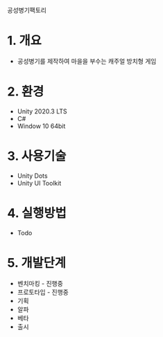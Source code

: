 공성병기팩토리
# 1. 개요
+ 공성병기를 제작하여 마을을 부수는 캐주얼 방치형 게임
# 2. 환경
+ Unity 2020.3 LTS
+ C#
+ Window 10 64bit
# 3. 사용기술
+ Unity Dots
+ Unity UI Toolkit
# 4. 실행방법
+ Todo
# 5. 개발단계
+ 벤치마킹 - 진행중
+ 프로토타입 - 진행중
+ 기획
+ 알파
+ 베타
+ 출시


